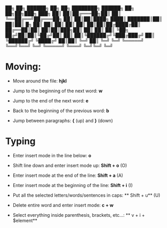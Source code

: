 
██╗  ██╗ ██████╗ ██╗    ██╗    ████████╗ ██████╗     ██╗   ██╗██╗███╗   ███╗
██║  ██║██╔═══██╗██║    ██║    ╚══██╔══╝██╔═══██╗    ██║   ██║██║████╗ ████║
███████║██║   ██║██║ █╗ ██║       ██║   ██║   ██║    ██║   ██║██║██╔████╔██║
██╔══██║██║   ██║██║███╗██║       ██║   ██║   ██║    ╚██╗ ██╔╝██║██║╚██╔╝██║
██║  ██║╚██████╔╝╚███╔███╔╝       ██║   ╚██████╔╝     ╚████╔╝ ██║██║ ╚═╝ ██║
╚═╝  ╚═╝ ╚═════╝  ╚══╝╚══╝        ╚═╝    ╚═════╝       ╚═══╝  ╚═╝╚═╝     ╚═╝

# Moving:

* Move around the file: **hjkl**

* Jump to the beginning of the next word: **w**

* Jump to the end of the next word: **e**

* Back to the beginning of the previous word: **b**

* Jump between paragraphs: **{** (up) and **}** (down)


# Typing

* Enter insert mode in the line below: **o** 

* Shift line down and enter insert mode up: **Shift + o** (O)

* Enter insert mode at the end of the line: **Shift + a** (A)

* Enter insert mode at the beginning of the line: **Shift + i** (I)

* Put all the selected letters/words/sentences in caps: ** Shift + u** (U)

* Delete entire word and enter insert mode: **c + w**

* Select everything inside parenthesis, brackets, etc...: ** v + i + \$element**
